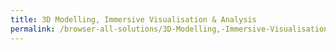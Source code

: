 ```yaml
---
title: 3D Modelling, Immersive Visualisation & Analysis
permalink: /browser-all-solutions/3D-Modelling,-Immersive-Visualisation-&-Analysis
---
```


